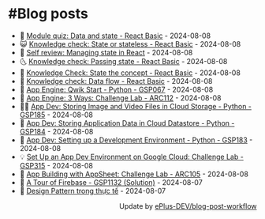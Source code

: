 # #Blog posts
<!-- BLOG-POST-LIST:START -->
- 🧰 [Module quiz: Data and state - React Basic](https://eplus.dev/module-quiz-data-and-state-react-basic) - 2024-08-08
- 😺 [Knowledge check: State or stateless - React Basic](https://eplus.dev/knowledge-check-state-or-stateless-react-basic) - 2024-08-08
- 🗽 [Self review: Managing state in React](https://eplus.dev/self-review-managing-state-in-react) - 2024-08-08
- 🌜 [Knowledge check: Passing state - React Basic](https://eplus.dev/knowledge-check-passing-state-react-basic) - 2024-08-08
- 📝 [Knowledge Check: State the concept - React Basic](https://eplus.dev/knowledge-check-state-the-concept-react-basic) - 2024-08-08
- 🚀 [Knowledge check: Data flow - React Basic](https://eplus.dev/knowledge-check-data-flow-react-basic) - 2024-08-08
- 💼 [App Engine: Qwik Start - Python - GSP067](https://eplus.dev/app-engine-qwik-start-python-gsp067) - 2024-08-08
- 🦣 [App Engine: 3 Ways: Challenge Lab - ARC112](https://eplus.dev/app-engine-3-ways-challenge-lab-arc112) - 2024-08-08
- 👨‍🏫 [App Dev: Storing Image and Video Files in Cloud Storage - Python - GSP185](https://eplus.dev/app-dev-storing-image-and-video-files-in-cloud-storage-python-gsp185) - 2024-08-08
- 🔭 [App Dev: Storing Application Data in Cloud Datastore - Python - GSP184](https://eplus.dev/app-dev-storing-application-data-in-cloud-datastore-python-gsp184) - 2024-08-08
- 🤡 [App Dev: Setting up a Development Environment - Python - GSP183](https://eplus.dev/app-dev-setting-up-a-development-environment-python-gsp183) - 2024-08-08
- 💡 [Set Up an App Dev Environment on Google Cloud: Challenge Lab - GSP315](https://eplus.dev/set-up-an-app-dev-environment-on-google-cloud-challenge-lab-gsp315) - 2024-08-08
- 🦣 [App Building with AppSheet: Challenge Lab - ARC105](https://eplus.dev/app-building-with-appsheet-challenge-lab-arc105) - 2024-08-08
- 💪 [A Tour of Firebase - GSP1132 &lpar;Solution&rpar;](https://eplus.dev/a-tour-of-firebase-gsp1132-solution) - 2024-08-07
- 🤡 [Design Pattern trong thực tế](https://eplus.dev/design-pattern-trong-thuc-te) - 2024-08-07<!-- BLOG-POST-LIST:END -->
<div align="right">
  Update by <a target="_blank"
    href="https://github.com/ePlus-DEV/blog-post-workflow">ePlus-DEV/blog-post-workflow</a>
</div>
